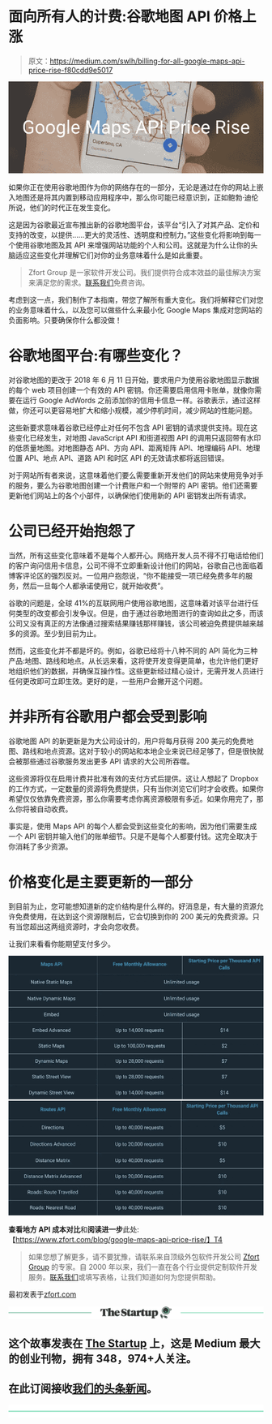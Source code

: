 # 面向所有人的计费:谷歌地图 API 价格上涨

> 原文：<https://medium.com/swlh/billing-for-all-google-maps-api-price-rise-f80cdd9e5017>

![](img/764aa9b545588772ce88f82a26bf16b3.png)

如果你正在使用谷歌地图作为你的网络存在的一部分，无论是通过在你的网站上嵌入地图还是将其内置到移动应用程序中，那么你可能已经意识到，正如鲍勃·迪伦所说，他们的时代正在发生变化。

这是因为谷歌最近宣布推出新的谷歌地图平台，该平台“引入了对其产品、定价和支持的改变，以提供……更大的灵活性、透明度和控制力。”这些变化将影响到每一个使用谷歌地图及其 API 来增强网站功能的个人和公司。这就是为什么让你的头脑适应这些变化并理解它们对你的业务意味着什么是如此重要。

> Zfort Group 是一家软件开发公司。我们提供符合成本效益的最佳解决方案来满足您的需求。[联系我们](https://www.zfort.com/contacts?utm_source=MEDIUM&utm_medium=The_StartUp&utm_campaign=Billing_for_All:_Google_Maps_API_Price_Rise)免费咨询。

考虑到这一点，我们制作了本指南，带您了解所有重大变化。我们将解释它们对您的业务意味着什么，以及您可以做些什么来最小化 Google Maps 集成对您网站的负面影响。只要确保你什么都没做！

# 谷歌地图平台:有哪些变化？

对谷歌地图的更改于 2018 年 6 月 11 日开始，要求用户为使用谷歌地图显示数据的每个 web 项目创建一个有效的 API 密钥。你还需要启用信用卡账单，就像你需要在运行 Google AdWords 之前添加你的信用卡信息一样。谷歌表示，通过这样做，你还可以更容易地扩大和缩小规模，减少停机时间，减少网站的性能问题。

这些新要求意味着谷歌已经停止对任何不包含 API 密钥的请求提供支持。现在这些变化已经发生，对地图 JavaScript API 和街道视图 API 的调用只返回带有水印的低质量地图。对地图静态 API、方向 API、距离矩阵 API、地理编码 API、地理位置 API、地点 API、道路 API 和时区 API 的无效请求都将返回错误。

对于网站所有者来说，这意味着他们要么需要重新开发他们的网站来使用竞争对手的服务，要么为谷歌地图创建一个计费账户和一个附带的 API 密钥。他们还需要更新他们网站上的各个小部件，以确保他们使用新的 API 密钥发出所有请求。

# 公司已经开始抱怨了

当然，所有这些变化意味着不是每个人都开心。网络开发人员不得不打电话给他们的客户询问信用卡信息，公司不得不立即重新设计他们的网站，谷歌自己也面临着博客评论区的强烈反对。一位用户抱怨说，“你不能接受一项已经免费多年的服务，然后一旦每个人都承诺使用它，就开始收费”。

谷歌的问题是，全球 41%的互联网用户使用谷歌地图，这意味着对该平台进行任何类型的改变都会引发争议。但是，由于通过谷歌地图进行的查询如此之多，而该公司又没有真正的方法像通过搜索结果赚钱那样赚钱，该公司被迫免费提供越来越多的资源。至少到目前为止。

然而，这些变化并不都是坏的。例如，谷歌已经将十八种不同的 API 简化为三种产品:地图、路线和地点。从长远来看，这将使开发变得更简单，也允许他们更好地组织他们的数据，并确保互操作性。这些更新经过精心设计，无需开发人员进行任何更改即可立即生效。更好的是，一些用户会撇开这个问题。

# 并非所有谷歌用户都会受到影响

谷歌地图 API 的新更新是为大公司设计的，用户将每月获得 200 美元的免费地图、路线和地点资源。这对于较小的网站和本地企业来说已经足够了，但是很快就会被那些通过谷歌服务发出更多 API 请求的大公司所吞噬。

这些资源将仅在启用计费并批准有效的支付方式后提供。这让人想起了 Dropbox 的工作方式，一定数量的资源将免费提供，只有当你浏览它们时才会收费。如果你希望仅仅依靠免费资源，那么你需要考虑你离资源极限有多近。如果你用完了，那么你将被自动收费。

事实是，使用 Maps API 的每个人都会受到这些变化的影响，因为他们需要生成一个 API 密钥并输入他们的账单细节。只是不是每个人都要付钱。这完全取决于你消耗了多少资源。

# 价格变化是主要更新的一部分

到目前为止，您可能想知道新的定价结构是什么样的。好消息是，有大量的资源允许免费使用，在达到这个资源限制后，它会切换到你的 200 美元的免费资源。只有当您超出这两组资源时，才会向您收费。

让我们来看看你能期望支付多少。

![](img/3d0b0d98c2f83e4ae8520ed55465acb0.png)![](img/a9fa9bedbbb81b27c56c9c788e1d28fe.png)

**查看地方 API 成本对比**和**阅读进一步**此处:【https://www.zfort.com/blog/google-maps-api-price-rise/】T4

> 如果您想了解更多，请不要犹豫，请联系来自顶级外包软件开发公司 [Zfort Group](https://www.zfort.com/?utm_source=MEDIUM&utm_medium=The_StartUp&utm_campaign=Billing_for_All:_Google_Maps_API_Price_Rise) 的专家。自 2000 年以来，我们一直在各个行业提供定制软件开发服务。[联系我们](https://www.zfort.com/contacts?utm_source=MEDIUM&utm_medium=The_StartUp&utm_campaign=Billing_for_All:_Google_Maps_API_Price_Rise)或填写表格，让我们知道如何为您提供帮助。

最初发表于[zfort.com](https://www.zfort.com/blog/google-maps-api-price-rise?utm_source=MEDIUM&utm_medium=The_StartUp&utm_campaign=Billing_for_All:_Google_Maps_API_Price_Rise)

[![](img/308a8d84fb9b2fab43d66c117fcc4bb4.png)](https://medium.com/swlh)

## 这个故事发表在 [The Startup](https://medium.com/swlh) 上，这是 Medium 最大的创业刊物，拥有 348，974+人关注。

## 在此订阅接收[我们的头条新闻](http://growthsupply.com/the-startup-newsletter/)。

[![](img/b0164736ea17a63403e660de5dedf91a.png)](https://medium.com/swlh)